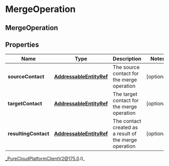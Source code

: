 # MergeOperation

## MergeOperation

## Properties

|Name | Type | Description | Notes|
|------------ | ------------- | ------------- | -------------|
| **sourceContact** | [**AddressableEntityRef**](AddressableEntityRef) | The source contact for the merge operation | [optional] |
| **targetContact** | [**AddressableEntityRef**](AddressableEntityRef) | The target contact for the merge operation | [optional] |
| **resultingContact** | [**AddressableEntityRef**](AddressableEntityRef) | The contact created as a result of the merge operation | [optional] |



_PureCloudPlatformClientV2@175.0.0_

